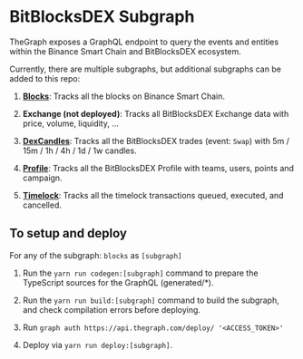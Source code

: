 # BitBlocksDEX Subgraph

TheGraph exposes a GraphQL endpoint to query the events and entities within the Binance Smart Chain and BitBlocksDEX ecosystem.

Currently, there are multiple subgraphs, but additional subgraphs can be added to this repo:

1. **[Blocks](https://thegraph.com/explorer/subgraph/bitblocksdex/blocks)**: Tracks all the blocks on Binance Smart Chain.

2. **Exchange (not deployed)**: Tracks all BitBlocksDEX Exchange data with price, volume, liquidity, ...

3. **[DexCandles](https://thegraph.com/explorer/subgraph/bitblocksdex/dex-candles)**: Tracks all the BitBlocksDEX trades (event: `Swap`) with 5m / 15m / 1h / 4h / 1d / 1w candles.

4. **[Profile](https://thegraph.com/explorer/subgraph/bitblocksdex/profile)**: Tracks all the BitBlocksDEX Profile with teams, users, points and campaign.

5. **[Timelock](https://thegraph.com/explorer/subgraph/bitblocksdex/timelock)**: Tracks all the timelock transactions queued, executed, and cancelled.

## To setup and deploy

For any of the subgraph: `blocks` as `[subgraph]`

1. Run the `yarn run codegen:[subgraph]` command to prepare the TypeScript sources for the GraphQL (generated/*).

2. Run the `yarn run build:[subgraph]` command to build the subgraph, and check compilation errors before deploying.

3. Run `graph auth https://api.thegraph.com/deploy/ '<ACCESS_TOKEN>'`

4. Deploy via `yarn run deploy:[subgraph]`.
